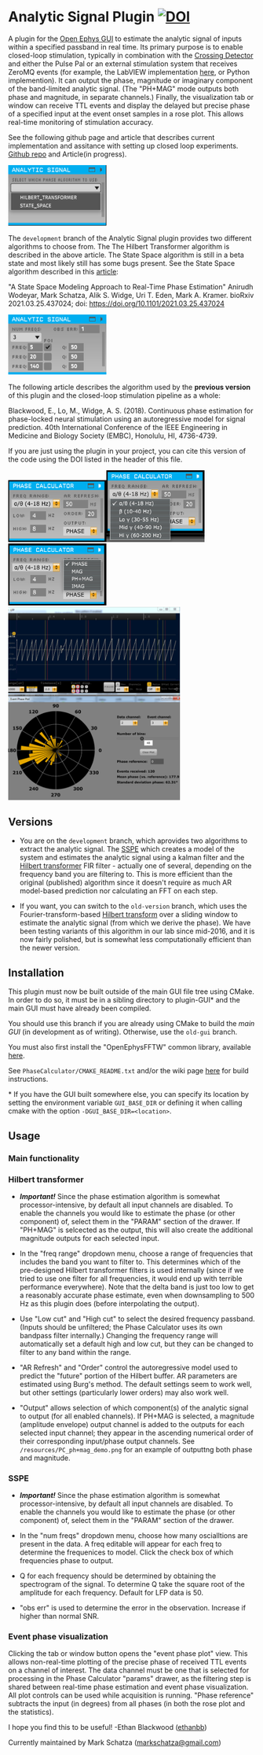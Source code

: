 # Analytic Signal Plugin [![DOI](https://zenodo.org/badge/134900173.svg)](https://zenodo.org/badge/latestdoi/134900173)

A plugin for the [Open Ephys GUI](https://github.com/open-ephys/plugin-GUI) to estimate the analytic signal of inputs within a specified passband in real time. Its primary purpose is to enable closed-loop stimulation, typically in combination with the [Crossing Detector](https://github.com/tne-lab/crossing-detector) and either the Pulse Pal or an external stimulation system that receives ZeroMQ events (for example, the LabVIEW implementation [here](https://github.com/tne-lab/closed-loop-stim), or Python implemention). It can  output the phase, magnitude or imaginary component of the band-limited analytic signal. (The "PH+MAG" mode outputs both phase and magnitude, in separate channels.) Finally, the visualization tab or window can receive TTL events and display the delayed but precise phase of a specified input at the event onset samples in a rose plot. This allows real-time monitoring of stimulation accuracy.

See the following github page and article that describes current implementation and assitance with setting up closed loop experiments. [Github repo](https://github.com/tne-lab/TORTE) and Article(in progress).

<img src="resources/select_menu.png" width="200" />

The `development` branch of the Analytic Signal plugin provides two different algorithms to choose from. The The Hilbert Transformer algorithm is described in the above article. The State Space algorithm is still in a beta state and most likely still has some bugs present. See the State Space algorithm described in this [article](https://www.biorxiv.org/content/10.1101/2021.03.25.437024v1):


"A State Space Modeling Approach to Real-Time Phase Estimation"
Anirudh Wodeyar, Mark Schatza, Alik S. Widge, Uri T. Eden, Mark A. Kramer.
bioRxiv 2021.03.25.437024; doi: https://doi.org/10.1101/2021.03.25.437024

<img src="resources/sspe.png" width="200" />

The following article describes the algorithm used by the **previous version** of this plugin and the closed-loop stimulation pipeline as a whole:

Blackwood, E., Lo, M., Widge, A. S. (2018). Continuous phase estimation for phase-locked neural stimulation using an autoregressive model for signal prediction. 40th International Conference of the IEEE Engineering in Medicine and Biology Society (EMBC), Honolulu, HI, 4736-4739.

If you are just using the plugin in your project, you can cite this version of the code using the DOI listed in the header of this file.

<img src="resources/ht_pc.png" width="200" /><img src="resources/ht_pc_menu1.png" width="200"/><img src="resources/ht_pc_menu2.png" width="200"/>
<img src="resources/PC_vis.png" width="350" />

## Versions

* You are on the `development` branch, which aprovides two algorithms to extract the analytic signal. The [SSPE](https://www.biorxiv.org/content/10.1101/2021.03.25.437024v1) which creates a model of the system and estimates the analytic signal using a kalman filter and the [Hilbert transformer](https://www.intechopen.com/books/matlab-a-fundamental-tool-for-scientific-computing-and-engineering-applications-volume-1/digital-fir-hilbert-transformers-fundamentals-and-efficient-design-methods) FIR filter - actually one of several, depending on the frequency band you are filtering to. This is more efficient than the original (published) algorithm since it doesn't require as much AR model-based prediction nor calculating an FFT on each step.

* If you want, you can switch to the `old-version` branch, which uses the Fourier-transform-based [Hilbert transform](https://en.wikipedia.org/wiki/Hilbert_transform) over a sliding window to estimate the analytic signal (from which we derive the phase). We have been testing variants of this algorithm in our lab since mid-2016, and it is now fairly polished, but is somewhat less computationally efficient than the newer version.

## Installation

This plugin must now be built outside of the main GUI file tree using CMake. In order to do so, it must be in a sibling directory to plugin-GUI\* and the main GUI must have already been compiled.

You should use this branch if you are already using CMake to build the *main GUI* (in development as of writing). Otherwise, use the `old-gui` branch.

You must also first install the "OpenEphysFFTW" common library, available [here](https://github.com/tne-lab/OpenEphysFFTW/tree/cmake-gui).

See `PhaseCalculator/CMAKE_README.txt` and/or the wiki page [here](https://open-ephys.atlassian.net/wiki/spaces/OEW/pages/1259110401/Plugin+CMake+Builds) for build instructions.

\* If you have the GUI built somewhere else, you can specify its location by setting the environment variable `GUI_BASE_DIR` or defining it when calling cmake with the option `-DGUI_BASE_DIR=<location>`.

## Usage

### Main functionality

### Hilbert transformer
* ***Important!*** Since the phase estimation algorithm is somewhat processor-intensive, by default all input channels are disabled. To enable the channels you would like to estimate the phase (or other component) of, select them in the "PARAM" section of the drawer. If "PH+MAG" is selcected as the output, this will also create the additional magnitude outputs for each selected input.

* In the "freq range" dropdown menu, choose a range of frequencies that includes the band you want to filter to. This determines which of the pre-designed Hilbert transformer filters is used internally (since if we tried to use one filter for all frequencies, it would end up with terrible performance everywhere). Note that the delta band is just too low to get a reasonably accurate phase estimate, even when downsampling to 500 Hz as this plugin does (before interpolating the output).

* Use "Low cut" and "High cut" to select the desired frequency passband. (Inputs should be unfiltered; the Phase Calculator uses its own bandpass filter internally.) Changing the frequency range will automatically set a default high and low cut, but they can be changed to filter to any band within the range.

* "AR Refresh" and "Order" control the autoregressive model used to predict the "future" portion of the Hilbert buffer. AR parameters are estimated using Burg's method. The default settings seem to work well, but other settings (particularly lower orders) may also work well.

* "Output" allows selection of which component(s) of the analytic signal to output (for all enabled channels). If PH+MAG is selected, a magnitude (amplitude envelope) output channel is added to the outputs for each selected input channel; they appear in the ascending numerical order of their corresponding input/phase output channels. See `/resources/PC_ph+mag_demo.png` for an example of outputtng both phase and magnitude.

### SSPE
* ***Important!*** Since the phase estimation algorithm is somewhat processor-intensive, by default all input channels are disabled. To enable the channels you would like to estimate the phase (or other component) of, select them in the "PARAM" section of the drawer.

* In the "num freqs" dropdown menu, choose how many oscialltions are present in the data. A freq editable will appear for each freq to determine the frequenices to model. Click the check box of which frequencies phase to output. 

* Q for each frequency should be determined by obtaining the spectrogram of the signal. To determine Q take the square root of the amplitude for each frequency. Default for LFP data is 50.

* "obs err" is used to determine the error in the observation. Increase if higher than normal SNR.

### Event phase visualization

Clicking the tab or window button opens the "event phase plot" view. This allows non-real-time plotting of the precise phase of received TTL events on a channel of interest. The data channel must be one that is selected for processing in the Phase Calculator "params" drawer, as the filtering step is shared between real-time phase estimation and event phase visualization. All plot controls can be used while acquisition is running. "Phase reference" subtracts the input (in degrees) from all phases (in both the rose plot and the statistics).

I hope you find this to be useful!
-Ethan Blackwood ([ethanbb](https://github.com/ethanbb))

Currently maintained by Mark Schatza (markschatza@gmail.com)
